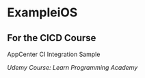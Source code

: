 # ExampleiOS

## For the CICD Course

AppCenter CI Integration Sample

*Udemy Course: Learn Programming Academy*
